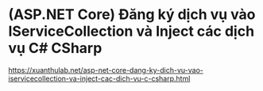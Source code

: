 # (ASP.NET Core) Đăng ký dịch vụ vào IServiceCollection và Inject các dịch vụ C# CSharp
https://xuanthulab.net/asp-net-core-dang-ky-dich-vu-vao-iservicecollection-va-inject-cac-dich-vu-c-csharp.html